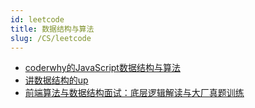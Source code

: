 ```yaml
---
id: leetcode
title: 数据结构与算法
slug: /CS/leetcode
---
```


- [coderwhy的JavaScript数据结构与算法](https://www.bilibili.com/video/BV1x7411L7Q7?from=search&seid=17533927593364627295&spm_id_from=333.337.0.0)
- [讲数据结构的up](https://space.bilibili.com/403594507/?spm_id_from=333.999.0.0)
- [
前端算法与数据结构面试：底层逻辑解读与大厂真题训练](https://juejin.cn/book/6844733800300150797)